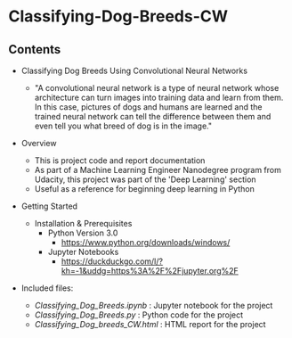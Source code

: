 # Classifying-Dog-Breeds-CW

## Contents

  + Classifying Dog Breeds Using Convolutional Neural Networks
    + "A convolutional neural network is a type of neural network whose architecture can turn images into training data and learn from them.  In this case, pictures of dogs and humans are learned and the trained neural network can tell the difference between them and even tell you what breed of dog is in the image."
  
  + Overview
    + This is project code and report documentation
    + As part of a Machine Learning Engineer Nanodegree program from Udacity, this project was part of the 'Deep Learning' section
    + Useful as a reference for beginning deep learning in Python
  
  + Getting Started
    + Installation & Prerequisites
      + Python Version 3.0
        + https://www.python.org/downloads/windows/
      + Jupyter Notebooks
        + https://duckduckgo.com/l/?kh=-1&uddg=https%3A%2F%2Fjupyter.org%2F
  
  + Included files:
    + *Classifying_Dog_Breeds.ipynb* : Jupyter notebook for the project
    + *Classifying_Dog_Breeds.py* : Python code for the project
    + *Classifying_Dog_breeds_CW.html* : HTML report for the project
